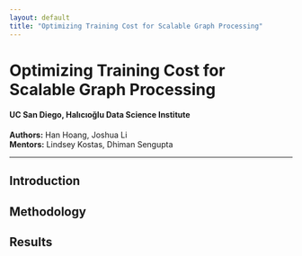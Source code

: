 ```yaml
---
layout: default
title: "Optimizing Training Cost for Scalable Graph Processing"
---
```


# Optimizing Training Cost for Scalable Graph Processing
#### **UC San Diego, Halıcıoğlu Data Science Institute** 
**Authors:** Han Hoang, Joshua Li  
**Mentors:** Lindsey Kostas, Dhiman Sengupta  

---
## **Introduction**


## **Methodology**


## **Results**

